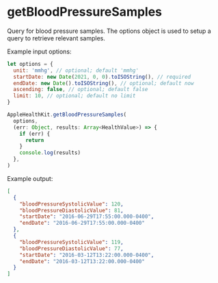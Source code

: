 # getBloodPressureSamples

Query for blood pressure samples. The options object is used to setup a query to retrieve relevant samples.

Example input options:

```javascript
let options = {
  unit: 'mmhg', // optional; default 'mmhg'
  startDate: new Date(2021, 0, 0).toISOString(), // required
  endDate: new Date().toISOString(), // optional; default now
  ascending: false, // optional; default false
  limit: 10, // optional; default no limit
}
```

```javascript
AppleHealthKit.getBloodPressureSamples(
  options,
  (err: Object, results: Array<HealthValue>) => {
    if (err) {
      return
    }
    console.log(results)
  },
)
```

Example output:

```json
[
  {
    "bloodPressureSystolicValue": 120,
    "bloodPressureDiastolicValue": 81,
    "startDate": "2016-06-29T17:55:00.000-0400",
    "endDate": "2016-06-29T17:55:00.000-0400"
  },
  {
    "bloodPressureSystolicValue": 119,
    "bloodPressureDiastolicValue": 77,
    "startDate": "2016-03-12T13:22:00.000-0400",
    "endDate": "2016-03-12T13:22:00.000-0400"
  }
]
```
